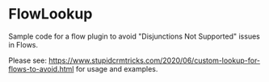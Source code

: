 # FlowLookup
Sample code for a flow plugin to avoid "Disjunctions Not Supported" issues in Flows.

Please see: https://www.stupidcrmtricks.com/2020/06/custom-lookup-for-flows-to-avoid.html for usage and examples.
